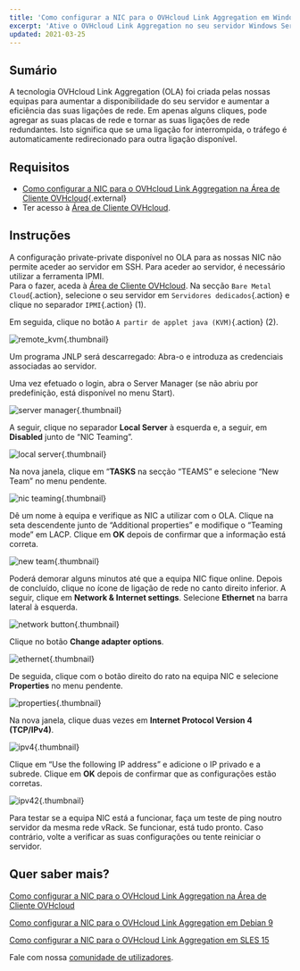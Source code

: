 ```yaml
---
title: 'Como configurar a NIC para o OVHcloud Link Aggregation em Windows Server 2019'
excerpt: 'Ative o OVHcloud Link Aggregation no seu servidor Windows Server 2019'
updated: 2021-03-25
---
```


## Sumário

A tecnologia OVHcloud Link Aggregation (OLA) foi criada pelas nossas equipas para aumentar a disponibilidade do seu servidor e aumentar a eficiência das suas ligações de rede. Em apenas alguns cliques, pode agregar as suas placas de rede e tornar as suas ligações de rede redundantes. Isto significa que se uma ligação for interrompida, o tráfego é automaticamente redirecionado para outra ligação disponível.

## Requisitos

- [Como configurar a NIC para o OVHcloud Link Aggregation na Área de Cliente OVHcloud](/pages/bare_metal_cloud/dedicated_servers/ola-enable-manager){.external}
- Ter acesso à [Área de Cliente OVHcloud](/links/manager).

## Instruções

A configuração private-private disponível no OLA para as nossas NIC não permite aceder ao servidor em SSH. Para aceder ao servidor, é necessário utilizar a ferramenta IPMI.
<br>Para o fazer, aceda à [Área de Cliente OVHcloud](/links/manager). Na secção `Bare Metal Cloud`{.action}, selecione o seu servidor em `Servidores dedicados`{.action} e clique no separador `IPMI`{.action} (1).

Em seguida, clique no botão `A partir de applet java (KVM)`{.action} (2).

![remote_kvm](images/remote_kvm2022.png){.thumbnail}

Um programa JNLP será descarregado: Abra-o  e introduza as credenciais associadas ao servidor.

Uma vez efetuado o login, abra o Server Manager (se não abriu por predefinição, está disponível no menu Start).

![server manager](images/local_server.png){.thumbnail}

A seguir, clique no separador **Local Server** à esquerda e, a seguir, em **Disabled** junto de “NIC Teaming”.

![local server](images/server_manager.png){.thumbnail}

Na nova janela, clique em “**TASKS** na secção “TEAMS” e selecione “New Team” no menu pendente.

![nic teaming](images/nic_teaming.png){.thumbnail}

Dê um nome à equipa e verifique as NIC a utilizar com o OLA. Clique na seta descendente junto de “Additional properties” e modifique o “Teaming mode” em LACP. Clique em **OK** depois de confirmar que a informação está correta.

![new team](images/new_team.png){.thumbnail}

Poderá demorar alguns minutos até que a equipa NIC fique online. Depois de concluído, clique no ícone de ligação de rede no canto direito inferior.  A seguir, clique em **Network & Internet settings**.  Selecione **Ethernet** na barra lateral à esquerda.

![network button](images/network_button.png){.thumbnail}

Clique no botão **Change adapter options**.

![ethernet](images/ethernet.png){.thumbnail}

De seguida, clique com o botão direito do rato na equipa NIC e selecione **Properties** no menu pendente.

![properties](images/properties.png){.thumbnail}

Na nova janela, clique duas vezes em **Internet Protocol Version 4 (TCP/IPv4)**.

![ipv4](images/ipv4.png){.thumbnail}

Clique em “Use the following IP address” e adicione o IP privado e a subrede. Clique em **OK** depois de confirmar que as configurações estão corretas.

![ipv42](images/ipv42.png){.thumbnail}

Para testar se a equipa NIC está a funcionar, faça um teste de ping noutro servidor da mesma rede vRack.  Se funcionar, está tudo pronto. Caso contrário, volte a verificar as suas configurações ou tente reiniciar o servidor.

## Quer saber mais?

[Como configurar a NIC para o OVHcloud Link Aggregation na Área de Cliente OVHcloud](/pages/bare_metal_cloud/dedicated_servers/ola-enable-manager)

[Como configurar a NIC para o OVHcloud Link Aggregation em Debian 9](/pages/bare_metal_cloud/dedicated_servers/ola-enable-debian9)

[Como configurar a NIC para o OVHcloud Link Aggregation em  SLES 15](/pages/bare_metal_cloud/dedicated_servers/ola-enable-sles15)

Fale com nossa [comunidade de utilizadores](/links/community).
